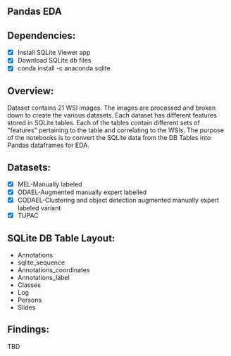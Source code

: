 ## Pandas EDA 

## Dependencies:

- [x] Install SQLite Viewer app 
- [x] Download SQLite db files
- [x] conda install -c anaconda sqlite

## Overview:

Dataset contains 21 WSI images. The images are processed and broken down to create the various datasets. Each dataset has different features stored in SQLite tables. Each of the tables contain different sets of "features" pertaining to the table and correlating to the WSIs. The purpose of the notebooks is to convert the SQLite data from the DB Tables into Pandas dataframes for EDA.  

## Datasets:

- [x] MEL-Manually labeled
- [x] ODAEL-Augmented manually expert labelled
- [x] CODAEL-Clustering and object detection augmented manually expert labeled variant
- [x] TUPAC

## SQLite DB Table Layout:

- Annotations
- sqlite_sequence
- Annotations_coordinates
- Annotations_label
- Classes
- Log
- Persons
- Slides

## Findings:

TBD  
